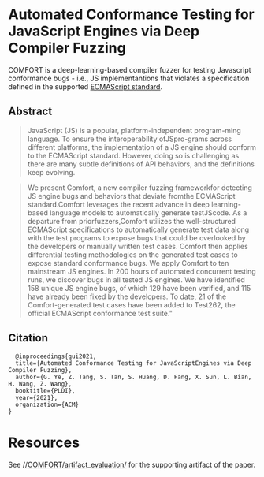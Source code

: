# Automated Conformance Testing for JavaScript Engines via Deep Compiler Fuzzing

COMFORT is a deep-learning-based compiler fuzzer for testing Javascript conformance bugs - i.e., JS implementantions that violates a specification defined in the supported [ECMAScript standard](https://www.ecma-international.org/publications-and-standards/standards/ecma-262/). 

## Abstract
> JavaScript (JS) is a popular, platform-independent program-ming language. To ensure the interoperability ofJSpro-grams across different platforms, the implementation of a JS engine should conform to the ECMAScript standard. However, doing so is challenging as there are many subtle definitions of API behaviors, and the definitions keep evolving. 

> We present Comfort, a new compiler fuzzing frameworkfor detecting JS engine bugs and behaviors that deviate fromthe ECMAScript standard.Comfort leverages the recent advance in deep learning-based language models to automatically generate testJScode. As a departure from priorfuzzers,Comfort utilizes the well-structured ECMAScript specifications to automatically generate test data along with the test programs to expose bugs that could be overlooked by the developers or manually written test cases. Comfort then applies differential testing methodologies on the generated test cases to expose standard conformance bugs. We apply Comfort to ten mainstream JS engines. In 200 hours of automated concurrent testing runs, we discover bugs in all tested JS engines. We have identified 158 unique JS engine bugs, of which 129 have been verified, and 115 have already been fixed by the developers. To date, 21 of the Comfort-generated test cases have been added to Test262, the official ECMAScript conformance test suite."

## Citation
```
  @inproceedings{gui2021,
  title={Automated Conformance Testing for JavaScriptEngines via Deep Compiler Fuzzing},
  author={G. Ye, Z. Tang, S. Tan, S. Huang, D. Fang, X. Sun, L. Bian,  H. Wang, Z. Wang},
  booktitle={PLDI},
  year={2021},
  organization={ACM}
}
```

# Resources
See [//COMFORT/artifact_evaluation/](/COMFORT/artifact_evaluation/) for the supporting artifact of the paper.
